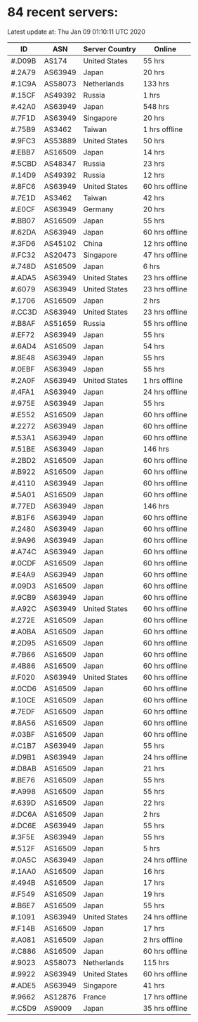 # 84 recent servers:

Latest update at: Thu Jan 09 01:10:11 UTC 2020

| ID | ASN | Server Country | Online |
| -- | --- | -------------- | ------ |
| #.D09B | AS174 | United States | 55 hrs |
| #.2A79 | AS63949 | Japan | 20 hrs |
| #.1C9A | AS58073 | Netherlands | 133 hrs |
| #.15CF | AS49392 | Russia | 1 hrs |
| #.42A0 | AS63949 | Japan | 548 hrs |
| #.7F1D | AS63949 | Singapore | 20 hrs |
| #.75B9 | AS3462 | Taiwan | 1 hrs offline |
| #.9FC3 | AS53889 | United States | 50 hrs |
| #.EBB7 | AS16509 | Japan | 14 hrs |
| #.5CBD | AS48347 | Russia | 23 hrs |
| #.14D9 | AS49392 | Russia | 12 hrs |
| #.8FC6 | AS63949 | United States | 60 hrs offline |
| #.7E1D | AS3462 | Taiwan | 42 hrs |
| #.E0CF | AS63949 | Germany | 20 hrs |
| #.BB07 | AS16509 | Japan | 55 hrs |
| #.62DA | AS63949 | Japan | 60 hrs offline |
| #.3FD6 | AS45102 | China | 12 hrs offline |
| #.FC32 | AS20473 | Singapore | 47 hrs offline |
| #.748D | AS16509 | Japan | 6 hrs |
| #.ADA5 | AS63949 | United States | 23 hrs offline |
| #.6079 | AS63949 | United States | 23 hrs offline |
| #.1706 | AS16509 | Japan | 2 hrs |
| #.CC3D | AS63949 | United States | 23 hrs offline |
| #.B8AF | AS51659 | Russia | 55 hrs offline |
| #.EF72 | AS63949 | Japan | 55 hrs |
| #.6AD4 | AS16509 | Japan | 54 hrs |
| #.8E48 | AS63949 | Japan | 55 hrs |
| #.0EBF | AS63949 | Japan | 55 hrs |
| #.2A0F | AS63949 | United States | 1 hrs offline |
| #.4FA1 | AS63949 | Japan | 24 hrs offline |
| #.975E | AS63949 | Japan | 55 hrs |
| #.E552 | AS16509 | Japan | 60 hrs offline |
| #.2272 | AS63949 | Japan | 60 hrs offline |
| #.53A1 | AS63949 | Japan | 60 hrs offline |
| #.51BE | AS63949 | Japan | 146 hrs |
| #.2BD2 | AS16509 | Japan | 60 hrs offline |
| #.B922 | AS16509 | Japan | 60 hrs offline |
| #.4110 | AS63949 | Japan | 60 hrs offline |
| #.5A01 | AS16509 | Japan | 60 hrs offline |
| #.77ED | AS63949 | Japan | 146 hrs |
| #.B1F6 | AS63949 | Japan | 60 hrs offline |
| #.2480 | AS63949 | Japan | 60 hrs offline |
| #.9A96 | AS63949 | Japan | 60 hrs offline |
| #.A74C | AS63949 | Japan | 60 hrs offline |
| #.0CDF | AS16509 | Japan | 60 hrs offline |
| #.E4A9 | AS63949 | Japan | 60 hrs offline |
| #.09D3 | AS16509 | Japan | 60 hrs offline |
| #.9CB9 | AS63949 | Japan | 60 hrs offline |
| #.A92C | AS63949 | United States | 60 hrs offline |
| #.272E | AS16509 | Japan | 60 hrs offline |
| #.A0BA | AS16509 | Japan | 60 hrs offline |
| #.2D95 | AS16509 | Japan | 60 hrs offline |
| #.7B66 | AS16509 | Japan | 60 hrs offline |
| #.4B86 | AS16509 | Japan | 60 hrs offline |
| #.F020 | AS63949 | United States | 60 hrs offline |
| #.0CD6 | AS16509 | Japan | 60 hrs offline |
| #.10CE | AS16509 | Japan | 60 hrs offline |
| #.7EDF | AS16509 | Japan | 60 hrs offline |
| #.8A56 | AS16509 | Japan | 60 hrs offline |
| #.03BF | AS16509 | Japan | 60 hrs offline |
| #.C1B7 | AS63949 | Japan | 55 hrs |
| #.D9B1 | AS63949 | Japan | 24 hrs offline |
| #.D8AB | AS16509 | Japan | 21 hrs |
| #.BE76 | AS16509 | Japan | 55 hrs |
| #.A998 | AS16509 | Japan | 55 hrs |
| #.639D | AS16509 | Japan | 22 hrs |
| #.DC6A | AS16509 | Japan | 2 hrs |
| #.DC6E | AS63949 | Japan | 55 hrs |
| #.3F5E | AS63949 | Japan | 55 hrs |
| #.512F | AS16509 | Japan | 5 hrs |
| #.0A5C | AS63949 | Japan | 24 hrs offline |
| #.1AA0 | AS16509 | Japan | 16 hrs |
| #.494B | AS16509 | Japan | 17 hrs |
| #.F549 | AS16509 | Japan | 19 hrs |
| #.B6E7 | AS16509 | Japan | 55 hrs |
| #.1091 | AS63949 | United States | 24 hrs offline |
| #.F14B | AS16509 | Japan | 17 hrs |
| #.A081 | AS16509 | Japan | 2 hrs offline |
| #.C886 | AS16509 | Japan | 60 hrs offline |
| #.9023 | AS58073 | Netherlands | 115 hrs |
| #.9922 | AS63949 | United States | 60 hrs offline |
| #.ADE5 | AS63949 | Singapore | 41 hrs |
| #.9662 | AS12876 | France | 17 hrs offline |
| #.C5D9 | AS9009 | Japan | 35 hrs offline |

